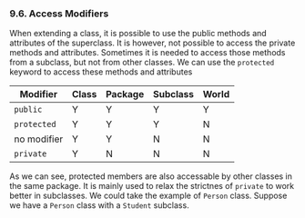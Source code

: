 ### 9.6. Access Modifiers

When extending a class, it is possible to use the public methods and attributes of the superclass. It is however, not possible to access the private methods and attributes. Sometimes it is needed to access those methods from a subclass, but not from other classes. We can use the `protected` keyword to access these methods and attributes

| Modifier    | Class | Package | Subclass | World |
|-------------|-------|---------|----------|-------|
| `public`    | Y     | Y       | Y        | Y     |
| `protected` | Y     | Y       | Y        | N     |
| no modifier | Y     | Y       | N        | N     |
| `private`   | Y     | N       | N        | N     |

As we can see, protected members are also accessable by other classes in the same package. It is mainly used to relax the strictnes of `private` to work better in subclasses. We could take the example of `Person` class. Suppose we have a `Person` class with a `Student` subclass. 
